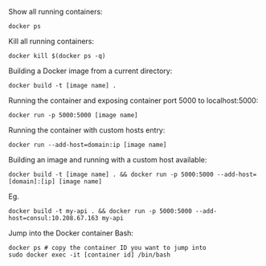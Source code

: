 Show all running containers:

```
docker ps
```

Kill all running containers:

```
docker kill $(docker ps -q)
```

Building a Docker image from a current directory:

```
docker build -t [image name] .
```

Running the container and exposing container port 5000 to localhost:5000:

```
docker run -p 5000:5000 [image name]
```

Running the container with custom hosts entry:

```
docker run --add-host=domain:ip [image name]
```

Building an image and running with a custom host available:

```
docker build -t [image name] . && docker run -p 5000:5000 --add-host=[domain]:[ip] [image name]
```

Eg. 

```
docker build -t my-api . && docker run -p 5000:5000 --add-host=consul:10.208.67.163 my-api
```

Jump into the Docker container Bash:

```
docker ps # copy the container ID you want to jump into
sudo docker exec -it [container id] /bin/bash
```
